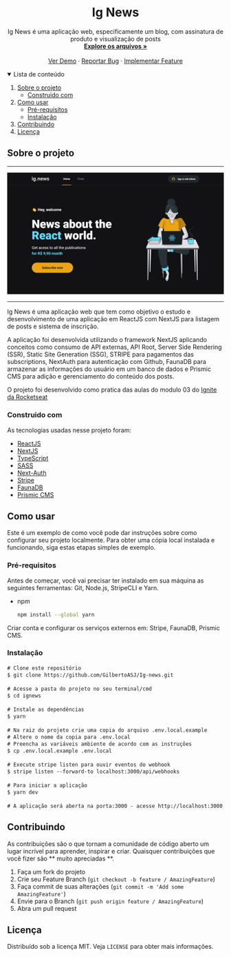 <!-- PROJECT LOGO -->
<br />
<p align="center">
	
  <h1 align="center">Ig News</h1>

  <p align="center">
    Ig News é uma aplicação web, especificamente um blog, com assinatura de produto e visualização de posts
    <br />
    <a href="https://github.com/GilbertoASJ/Ig-news"><strong>Explore os arquivos »</strong></a>
    <br />
    <br />
    <a href="https://github.com/GilbertoASJ/Ig-news">Ver Demo</a>
    ·
    <a href="https://github.com/GilbertoASJ/Ig-news/issues">Reportar Bug</a>
    ·
    <a href="https://github.com/GilbertoASJ/Ig-news/issues">Implementar Feature</a>
  </p>
</p>



<!-- TABLE OF CONTENTS -->
<details open="open">
  <summary>Lista de conteúdo</summary>
  <ol>
    <li>
      <a href="#Sobre-o-projeto">Sobre o projeto</a>
      <ul>
        <li><a href="#Construido-com">Construido com</a></li>
      </ul>
    </li>
    <li>
      <a href="#Como-usar">Como usar</a>
      <ul>
        <li><a href="#Pré-requisitos">Pré-requisitos</a></li>
        <li><a href="#Instalação">Instalação</a></li>
      </ul>
    </li>
    <li><a href="#Contribuindo">Contribuindo</a></li>
    <li><a href="#Licença">Licença</a></li>
  </ol>
</details>



<!-- ABOUT THE PROJECT -->
## Sobre o projeto

<hr>
<img src="docs/assets/1.PNG" alt="Home Podcastr">
<hr>

Ig News é uma aplicação web que tem como objetivo o estudo e desenvolvimento de uma aplicação em ReactJS com NextJS para listagem de posts e sistema de inscrição.

A aplicação foi desenvolvida utilizando o framework NextJS aplicando conceitos como consumo de API externas, API Root, Server Side Rendering (SSR), Static Site Generation (SSG), STRIPE para pagamentos das subscriptions, NextAuth para autenticação com Github, FaunaDB para armazenar as informações do usuário em um banco de dados e Prismic CMS para adição e gerenciamento do conteúdo dos posts.

O projeto foi desenvolvido como pratica das aulas do modulo 03 do [Ignite da Rocketseat](https://rocketseat.com.br/)


### Construido com

As tecnologias usadas nesse projeto foram:
- [ReactJS](https://reactjs.org/)
- [NextJS](https://nextjs.org/)
- [TypeScript](https://www.typescriptlang.org/)
- [SASS](https://sass-lang.com/)
- [Next-Auth](https://next-auth.js.org/)
- [Stripe](https://stripe.com/)
- [FaunaDB](https://fauna.com/)
- [Prismic CMS](https://prismic.io/)


<!-- GETTING STARTED -->
## Como usar

Este é um exemplo de como você pode dar instruções sobre como configurar seu projeto localmente. Para obter uma cópia local instalada e funcionando, siga estas etapas simples de exemplo.

### Pré-requisitos

Antes de começar, você vai precisar ter instalado em sua máquina as seguintes ferramentas: Git, Node.js, StripeCLI e Yarn. 

* npm
  ```sh
  npm install --global yarn
  ```

Criar conta e configurar os serviços externos em: Stripe, FaunaDB, Prismic CMS.

### Instalação

```
# Clone este repositório
$ git clone https://github.com/GilbertoASJ/Ig-news.git

# Acesse a pasta do projeto no seu terminal/cmd
$ cd ignews

# Instale as dependências
$ yarn

# Na raiz do projeto crie uma copia do arquivo .env.local.example
# Altere o nome da copia para .env.local
# Preencha as variáveis ambiente de acordo com as instruções
$ cp .env.local.example .env.local

# Execute stripe listen para ouvir eventos do webhook
$ stripe listen --forward-to localhost:3000/api/webhooks 

# Para iniciar a aplicação
$ yarn dev

# A aplicação será aberta na porta:3000 - acesse http://localhost:3000
```


<!-- CONTRIBUTING -->
## Contribuindo

As contribuições são o que tornam a comunidade de código aberto um lugar incrível para aprender, inspirar e criar. Quaisquer contribuições que você fizer são ** muito apreciadas **.

1. Faça um fork do projeto
2. Crie seu Feature Branch (`git checkout -b feature / AmazingFeature`)
3. Faça commit de suas alterações (`git commit -m 'Add some AmazingFeature'`)
4. Envie para o Branch (`git push origin feature / AmazingFeature`)
5. Abra um pull request


<!-- LICENSE -->
## Licença

Distribuído sob a licença MIT. Veja `LICENSE` para obter mais informações.
